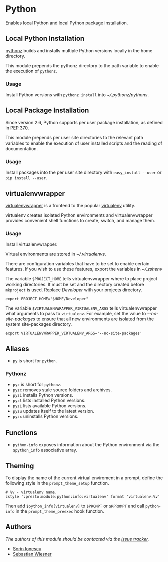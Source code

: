 Python
======

Enables local Python and local Python package installation.

Local Python Installation
-------------------------

[pythonz][4] builds and installs multiple Python versions locally in the home
directory.

This module prepends the pythonz directory to the path variable to enable the
execution of `pythonz`.

### Usage

Install Python versions with `pythonz install` into *~/.pythonz/pythons*.

Local Package Installation
--------------------------

Since version 2.6, Python supports per user package installation, as defined in
[PEP 370][1].

This module prepends per user site directories to the relevant path variables
to enable the execution of user installed scripts and the reading of
documentation.

### Usage

Install packages into the per user site directory with `easy_install --user` or
`pip install --user`.

virtualenvwrapper
-----------------

[virtualenvwrapper][2] is a frontend to the popular [virtualenv][3] utility.

virtualenv creates isolated Python environments and virtualenvwrapper provides
convenient shell functions to create, switch, and manage them.

### Usage

Install virtualenvwrapper.

Virtual environments are stored in *~/.virtualenvs*.

There are configuration variables that have to be set to enable certain features.
If you wish to use these features, export the variables in *~/.zshenv*

The variable `$PROJECT_HOME` tells virtualenvwrapper where to place project
working directories. It must be set and the directory created before `mkproject`
is used. Replace *Developer* with your projects directory.

    export PROJECT_HOME="$HOME/Developer"

The variable `$VIRTUALENVWRAPPER_VIRTUALENV_ARGS` tells virtualenvwrapper what
arguments to pass to `virtualenv`. For example, set the value to
*--no-site-packages* to ensure that all new environments are isolated from the
system site-packages directory.

    export VIRTUALENVWRAPPER_VIRTUALENV_ARGS='--no-site-packages'

Aliases
-------

  - `py` is short for `python`.

### Pythonz

  - `pyz` is short for `pythonz`.
  - `pyzc` removes stale source folders and archives.
  - `pyzi` installs Python versions.
  - `pyzl` lists installed Python versions.
  - `pyzL` lists available Python versions.
  - `pyzu` updates itself to the latest version.
  - `pyzx` uninstalls Python versions.

Functions
---------

  - `python-info` exposes information about the Python environment via the
    `$python_info` associative array.

Theming
-------

To display the name of the current virtual enviroment in a prompt, define the
following style in the `prompt_theme_setup` function.

    # %v - virtualenv name.
    zstyle ':prezto:module:python:info:virtualenv' format 'virtualenv:%v'

Then add `$python_info[virtualenv]` to `$PROMPT` or `$RPROMPT` and call
`python-info` in the `prompt_theme_preexec` hook function.

Authors
-------

*The authors of this module should be contacted via the [issue tracker][5].*

  - [Sorin Ionescu](https://github.com/sorin-ionescu)
  - [Sebastian Wiesner](https://github.com/lunaryorn)

[1]: http://www.python.org/dev/peps/pep-0370/
[2]: http://www.doughellmann.com/projects/virtualenvwrapper/
[3]: http://pypi.python.org/pypi/virtualenv
[4]: http://saghul.github.com/pythonz/
[5]: https://github.com/sorin-ionescu/prezto/issues

